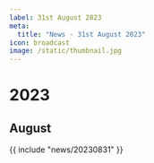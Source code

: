 ```yaml
---
label: 31st August 2023
meta:
  title: "News - 31st August 2023"
icon: broadcast
image: /static/thumbnail.jpg
---
```


# 2023
## August

{{ include "news/20230831" }}
